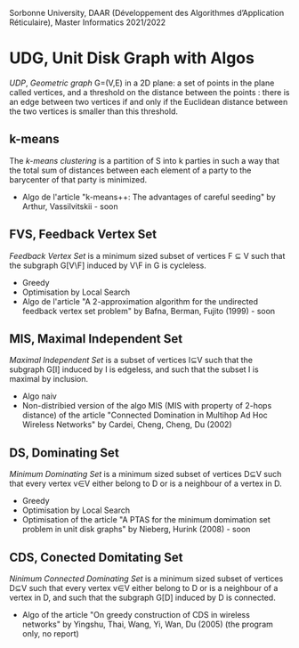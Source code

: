 Sorbonne University, DAAR (Développement des Algorithmes d’Application Réticulaire), Master Informatics 2021/2022 

# UDG, Unit Disk Graph with Algos
*UDP*, *Geometric graph* G=(V,E) in a 2D plane: a set of points in the plane called vertices, and a threshold on the distance between the points : there is an edge between two vertices if and only if the Euclidean distance between the two vertices is smaller than this threshold.
  
## k-means
The *k-means clustering* is a partition of S into k parties in such a way that the total sum of distances between each element of a party to the barycenter of that party is minimized.
  - Algo de l'article "k-means++: The advantages of careful seeding" by Arthur, Vassilvitskii - soon

## FVS, Feedback Vertex Set
*Feedback Vertex Set* is a minimum sized subset of vertices F ⊆ V such that the subgraph G[V\F] induced by V\F in G is cycleless.
  - Greedy
  - Optimisation by Local Search 
  - Algo de l'article "A 2-approximation algorithm for the undirected feedback vertex set problem" by Bafna, Berman, Fujito (1999) - soon

## MIS, Maximal Independent Set
*Maximal Independent Set* is a subset of vertices I⊆V such that the subgraph G[I] induced by I is edgeless, and such that the subset I is maximal by inclusion.
  - Algo naiv
  - Non-distribied version of the algo MIS (MIS with property of 2-hops distance) of the article "Connected Domination in Multihop Ad Hoc Wireless Networks" by Cardei, Cheng, Cheng, Du (2002)

## DS, Dominating Set
*Minimum Dominating Set* is a minimum sized subset of vertices D⊆V such that every vertex v∈V either belong to D or is a neighbour
of a vertex in D.
  - Greedy
  - Optimisation by Local Search 
  - Optimisation of the article "A PTAS for the minimum domimation set problem in unit disk graphs" by Nieberg, Hurink (2008) - soon

## CDS, Conected Domitating Set
*Ninimum Connected Dominating Set* is a minimum sized subset of vertices D⊆V such that every vertex v∈V either belong to D or is a neighbour of a vertex in D, and such that the subgraph G[D] induced by D is connected.
  - Algo of the article "On greedy construction of CDS in wireless networks" by Yingshu, Thai, Wang, Yi, Wan, Du (2005) (the program only, no report)
